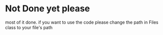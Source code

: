 # Not Done yet please
most of it done. if you want to use the code please change the path in Files class to your file's path

